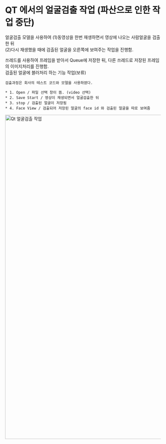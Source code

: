 # QT 에서의 얼굴검출 작업 (파산으로 인한 작업 중단)

얼굴검출 모델을 사용하여 (1)동영상을 한번 재생하면서 영상에 나오는 사람얼굴을 검출한 뒤  
(2)다시 재생했을 때에 검출된 얼굴을 오른쪽에 보여주는 작업을 진행함.

쓰레드를 사용하여 프레임을 받아서 Queue에 저장한 뒤, 다른 쓰레드로 저장된 프레임의 이미지처리를 진행함.  
검출된 얼굴에 블러처리 하는 기능 작업(보류)


```검출과정은 회사의 테스트 코드와 모델을 사용하였다.```

```
* 1. Open / 파일 선택 창이 뜸. (video 선택)
* 2. Save Start / 영상이 재생되면서 얼굴검출한 뒤
* 3. stop / 검출된 얼굴이 저장됨
* 4. Face View / 검출되어 저장된 얼굴의 face id 와 검출된 얼굴을 따로 보여줌
```
<img width="1047" alt="Qt 얼굴검출 작업" src="https://github.com/silver7i/Nsense_Qt/assets/77370836/032343e3-48ec-4370-8e44-929fdc661396">

